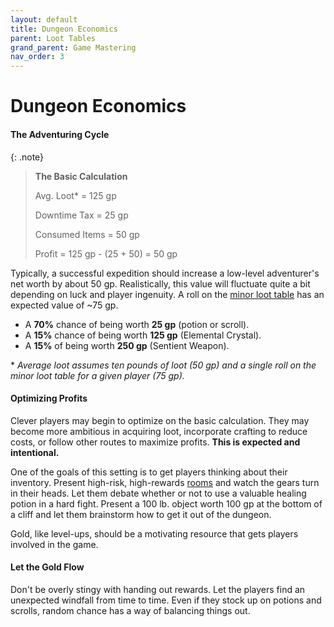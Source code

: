 ```yaml
---
layout: default
title: Dungeon Economics
parent: Loot Tables
grand_parent: Game Mastering
nav_order: 3
---
```


# Dungeon Economics

#### The Adventuring Cycle

{: .note}
> **The Basic Calculation**
>
> Avg. Loot* = 125 gp
>
> Downtime Tax = 25 gp
>
> Consumed Items = 50 gp
>
> Profit = 125 gp - (25 + 50) = 50 gp
>

Typically, a successful expedition should increase a low-level adventurer's net worth by about 50 gp. Realistically, this value will fluctuate quite a bit depending on luck and player ingenuity. A roll on the [minor loot table](loot_tables/minor) has an expected value of ~75 gp.

* A **70%** chance of being worth **25 gp** (potion or scroll).
* A **15%** chance of being worth **125 gp** (Elemental Crystal).
* A **15%** of being worth **250 gp** (Sentient Weapon).

\* _Average loot assumes ten pounds of loot (50 gp) and a single roll on the minor loot table for a given player (75 gp)._

#### Optimizing Profits

Clever players may begin to optimize on the basic calculation. They may become more ambitious in acquiring loot, incorporate crafting to reduce costs, or follow other routes to maximize profits. **This is expected and intentional.**

One of the goals of this setting is to get players thinking about their inventory. Present high-risk, high-rewards [rooms](../oneshot/rooms) and watch the gears turn in their heads. Let them debate whether or not to use a valuable healing potion in a hard fight. Present a 100 lb. object worth 100 gp at the bottom of a cliff and let them brainstorm how to get it out of the dungeon.

Gold, like level-ups, should be a motivating resource that gets players involved in the game.


#### Let the Gold Flow

Don't be overly stingy with handing out rewards. Let the players find an unexpected windfall from time to time. Even if they stock up on potions and scrolls, random chance has a way of balancing things out.